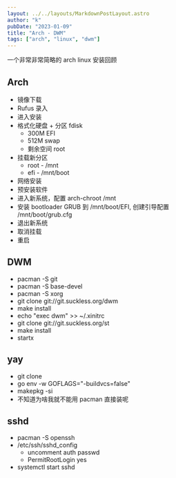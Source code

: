 ```yaml
---
layout: ../../layouts/MarkdownPostLayout.astro
author: "k"
pubDate: "2023-01-09"
title: "Arch - DWM"
tags: ["arch", "linux", "dwm"]
---
```


一个非常非常简略的 arch linux 安装回顾

## Arch

- 镜像下载
- Rufus 录入
- 进入安装
- 格式化硬盘 + 分区 fdisk
  - 300M EFI
  - 512M swap
  - 剩余空间 root
- 挂载新分区
  - root - /mnt
  - efi - /mnt/boot
- 网络安装
- 预安装软件
- 进入新系统，配置 arch-chroot /mnt
- 安装 bootloader GRUB 到 /mnt/boot/EFI, 创建引导配置 /mnt/boot/grub.cfg
- 退出新系统
- 取消挂载
- 重启

## DWM

- pacman -S git
- pacman -S base-devel
- pacman -S xorg
- git clone git://git.suckless.org/dwm
- make install
- echo "exec dwm" >> ~/.xinitrc
- git clone git://git.suckless.org/st
- make install
- startx

## yay

- git clone
- go env -w GOFLAGS="-buildvcs=false"
- makepkg -si
- 不知道为啥我就不能用 pacman 直接装呢

## sshd

- pacman -S openssh
- /etc/ssh/sshd_config
  - uncomment auth passwd
  - PermitRootLogin yes
- systemctl start sshd
